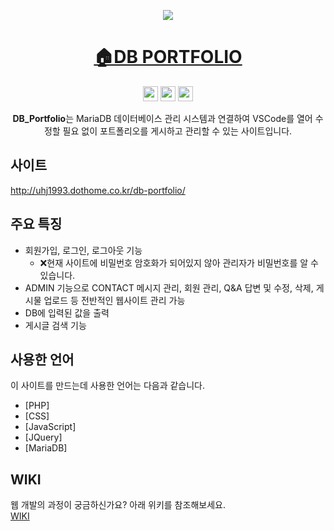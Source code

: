 <p align='middle'>
  <a href='http://uhj1993.dothome.co.kr/db-portfolio/'>
    <img src='https://user-images.githubusercontent.com/72803184/111737059-46ee7e00-88c2-11eb-8cbe-4fa51091714b.JPG'/>
  </a>
</p>


<h1 align='middle'>
  <a href='http://uhj1993.dothome.co.kr/db-portfolio/'>🏠DB PORTFOLIO</a>
</h1>
<p align="center">
  <img src="https://img.shields.io/badge/PHP-323330?style=flat-square&logo=PHP&logoColor=777BB4" height="24" />
  <img src="https://img.shields.io/badge/CSS3-323330?style=flat-square&logo=CSS3&logoColor=1572B6" height="24" />
  <img src="https://img.shields.io/badge/Javascript-323330?style=flat-square&logo=JavaScript&logoColor=f0db4f" height="24" />
</p>
<p align='middle'>
  <strong>DB_Portfolio</strong>는 MariaDB 데이터베이스 관리 시스템과 연결하여 VSCode를 열어 수정할 필요 없이 포트폴리오를 게시하고 관리할 수 있는 사이트입니다.
</p>

## 사이트

http://uhj1993.dothome.co.kr/db-portfolio/

## 주요 특징
- 회원가입, 로그인, 로그아웃 기능 
  - ❌현재 사이트에 비밀번호 암호화가 되어있지 않아 관리자가 비밀번호를 알 수 있습니다.
- ADMIN 기능으로 CONTACT 메시지 관리, 회원 관리, Q&A 답변 및 수정, 삭제, 게시물 업로드 등 전반적인 웹사이트 관리 가능
- DB에 입력된 값을 출력 
- 게시글 검색 기능

## 사용한 언어

이 사이트를 만드는데 사용한 언어는 다음과 같습니다.

- [PHP]
- [CSS]
- [JavaScript]
- [JQuery]
- [MariaDB]

## WIKI
웹 개발의 과정이 궁금하신가요? 아래 위키를 참조해보세요.
<br>
[WIKI](https://github.com/uhj1993/DB_Portfolio/wiki#)
